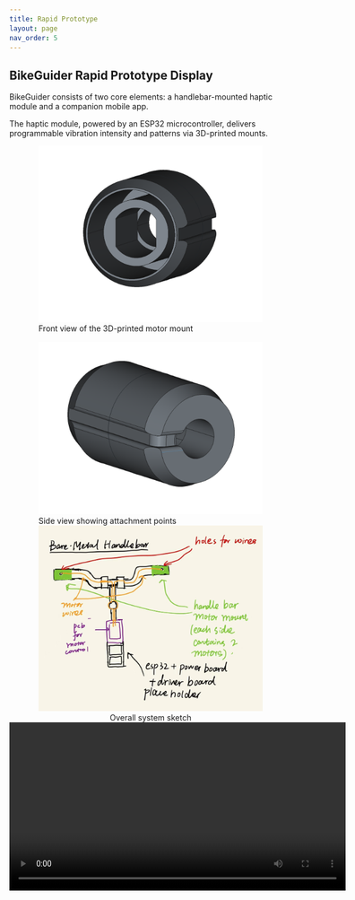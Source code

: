 ```yaml
---
title: Rapid Prototype
layout: page
nav_order: 5
---
```


## BikeGuider Rapid Prototype Display 

BikeGuider consists of two core elements: a handlebar-mounted haptic module and a companion mobile app. 

The haptic module, powered by an ESP32 microcontroller, delivers programmable vibration intensity and patterns via 3D-printed mounts.

<div style="display: flex; justify-content: center; gap: 1rem; flex-wrap: wrap;">
  <figure style="margin: 0;">
    <img src="Images/handlebar_fixed_compon_1.png"
         alt="Front view of handlebar motor mount"
         width="400">
    <figcaption>Front view of the 3D-printed motor mount</figcaption>
  </figure>
  <figure style="margin: 0;">
    <img src="Images/handlebar_fixed_compon_2.png"
         alt="Side view of handlebar motor mount"
         width="400">
    <figcaption>Side view showing attachment points</figcaption>
  </figure>
</div>

<div style="text-align: center;">
  <img src="Images/rapid_prototype_sketch.jpg" alt="rapid_proto_sketch" width="400">
  <figcaption>Overall system sketch</figcaption>
</div>

<video width="600" controls>
  <source 
    src={{ "/Videos/vibrating_motor_demo.mp4" | relative_url }} 
    type="video/mp4">
</video>




